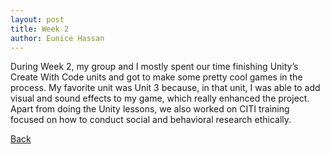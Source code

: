 ```yaml
---
layout: post
title: Week 2
author: Eunice Hassan
---
```


During Week 2, my group and I mostly spent our time finishing Unity’s Create With Code units and got to make some pretty cool games in the process. My favorite unit was Unit 3 because, in that unit, I was able to add visual and sound effects to my game, which really enhanced the project. Apart from doing the Unity lessons, we also worked on CITI training focused on how to conduct social and behavioral research ethically.

[Back](./my-blog.html)
